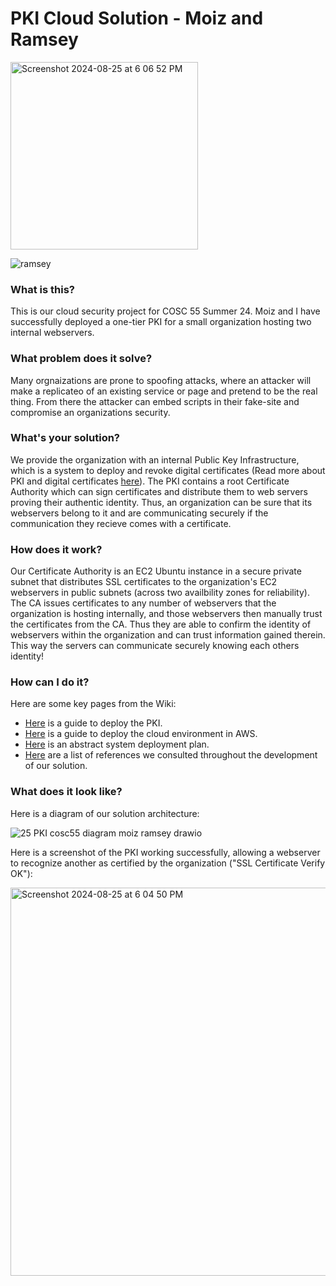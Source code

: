 # PKI Cloud Solution - Moiz and Ramsey

<img width="300" alt="Screenshot 2024-08-25 at 6 06 52 PM" src="https://github.com/user-attachments/assets/9f119f67-c0c8-477a-99ef-da440e7d452e"> 

![ramsey](https://github.com/user-attachments/assets/6fbfff92-40d3-488c-a911-7fa78ccb83f6)

### What is this?
This is our cloud security project for COSC 55 Summer 24. Moiz and I have successfully deployed a one-tier PKI for a small organization hosting two internal webservers. 

### What problem does it solve?
Many orgnaizations are prone to spoofing attacks, where an attacker will make a replicateo of an existing service or page and pretend to be the real thing. From there the attacker can embed scripts in their fake-site and compromise an organizations security.

### What's your solution?
We provide the organization with an internal Public Key Infrastructure, which is a system to deploy and revoke digital certificates (Read more about PKI and digital certificates [here](https://www.youtube.com/watch?v=0ctat6RBrFo)). The PKI contains a root Certificate Authority which can sign certificates and distribute them to web servers proving their authentic identity. Thus, an organization can be sure that its webservers belong to it and are communicating securely if the communication they recieve comes with a certificate.

### How does it work?
Our Certificate Authority is an EC2 Ubuntu instance in a secure private subnet that distributes SSL certificates to the organization's EC2 webservers in public subnets (across two availbility zones for reliability). The CA issues certificates to any number of webservers that the organization is hosting internally, and those webservers then manually trust the certificates from the CA. Thus they are able to confirm the identity of webservers within the organization and can trust information gained therein. This way the servers can communicate securely knowing each others identity!

### How can I do it?
Here are some key pages from the Wiki:
* [Here](https://github.com/RamseyW2004/cosc55project/wiki/Functional-PKI-Deployment-Guide) is a guide to deploy the PKI.
* [Here](https://github.com/RamseyW2004/cosc55project/wiki/Functional-Cloud-Deployment-Guide) is a guide to deploy the cloud environment in AWS.
* [Here](https://github.com/RamseyW2004/cosc55project/wiki/System-Deployment-Plan) is an abstract system deployment plan.
* [Here](https://github.com/RamseyW2004/cosc55project/wiki/References) are a list of references we consulted throughout the development of our solution.

### What does it look like?
Here is a diagram of our solution architecture:

![25 PKI cosc55 diagram moiz ramsey drawio](https://github.com/user-attachments/assets/76a3deaa-ded5-4f4f-965e-2a382d9e44d6)

Here is a screenshot of the PKI working successfully, allowing a webserver to recognize another as certified by the organization ("SSL Certificate Verify OK"):

<img width="621" alt="Screenshot 2024-08-25 at 6 04 50 PM" src="https://github.com/user-attachments/assets/c795aa75-263e-4024-9ec7-5832b5b75170">



